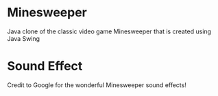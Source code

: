 # Minesweeper

Java clone of the classic video game Minesweeper that is created using Java Swing

# Sound Effect
Credit to Google for the wonderful Minesweeper sound effects!
